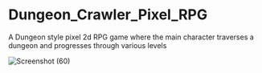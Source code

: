 # Dungeon_Crawler_Pixel_RPG
A Dungeon style pixel 2d RPG game where the main character traverses a dungeon and progresses through various levels


![Screenshot (60)](https://github.com/ddssamu3l/Dungeon_Crawler_Pixel_RPG/assets/72890797/59dc992e-dd1f-4a0f-85f5-c25b748a69bc)
